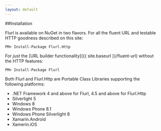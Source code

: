 ```yaml
---
layout: default
---
```


##Installation

Flurl is available on NuGet in two flavors. For all the fluent URL and testable HTTP goodness described on this site:

````
PM> Install-Package Flurl.Http
````

For *just* the [URL builder functionality]({{ site.baseurl }}/fluent-url) without the HTTP features:

````
PM> Install-Package Flurl
````

Both Flurl and Flurl.Http are Portable Class Libraries supporting the following platforms:

- .NET Framework 4 and above for Flurl, 4.5 and above for Flurl.Http
- Silverlight 5
- Windows 8
- Windows Phone 8.1
- Windows Phone Silverlight 8
- Xamarin.Android
- Xamerin.iOS
